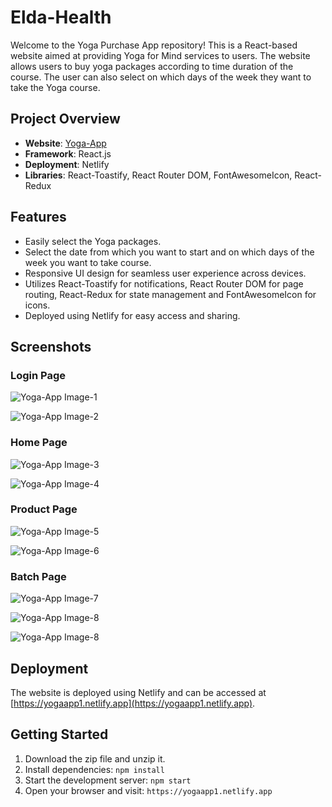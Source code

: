 # Elda-Health

Welcome to the Yoga Purchase App repository! This is a React-based website aimed at providing Yoga for Mind services to users. The website allows users to buy yoga packages according to time duration of the course. The user can also select on which days of the week they want to take the Yoga course.

## Project Overview

- **Website**: [Yoga-App](https://yogaapp1.netlify.app "Yoga-App")
- **Framework**: React.js
- **Deployment**: Netlify
- **Libraries**: React-Toastify, React Router DOM, FontAwesomeIcon, React-Redux

## Features

- Easily select the Yoga packages.
- Select the date from which you want to start and on which days of the week you want to take course.
- Responsive UI design for seamless user experience across devices.
- Utilizes React-Toastify for notifications, React Router DOM for page routing, React-Redux for state management and FontAwesomeIcon for icons.
- Deployed using Netlify for easy access and sharing.

## Screenshots

### Login Page

![Yoga-App Image-1](https://i.postimg.cc/Fz3q0HkH/Screenshot-2024-02-08-200138.png)

![Yoga-App Image-2](https://i.postimg.cc/9QWSqVmc/Screenshot-2024-02-08-200415.png)

### Home Page

![Yoga-App Image-3](https://i.postimg.cc/V6bHckRW/Screenshot-2024-02-08-200603.png)

![Yoga-App Image-4](https://i.postimg.cc/KYWsVMnY/Screenshot-2024-02-08-200708.png)

### Product Page

![Yoga-App Image-5](https://i.postimg.cc/xdX6K1WV/Screenshot-2024-02-08-201153.png)

![Yoga-App Image-6](https://i.postimg.cc/kMKh1DDn/Screenshot-2024-02-08-201850.png)

### Batch Page

![Yoga-App Image-7](https://i.postimg.cc/8PGXqDrL/Screenshot-2024-02-08-202812.png)

![Yoga-App Image-8](https://i.postimg.cc/MpKPpD5T/Screenshot-2024-02-08-202844.png)

![Yoga-App Image-8](https://i.postimg.cc/Qd469TYq/Screenshot-2024-02-08-202953.png)

## Deployment

The website is deployed using Netlify and can be accessed at [https://yogaapp1.netlify.app](https://yogaapp1.netlify.app).

## Getting Started

1. Download the zip file and unzip it.
3. Install dependencies: `npm install`
4. Start the development server: `npm start`
5. Open your browser and visit: `https://yogaapp1.netlify.app`